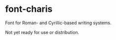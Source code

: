 font-charis
===========

Font for Roman- and Cyrillic-based writing systems.

Not yet ready for use or distribution.
